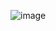![image](https://user-images.githubusercontent.com/57972338/117529713-0d113c80-b014-11eb-801a-cdb4bc432b81.png)
